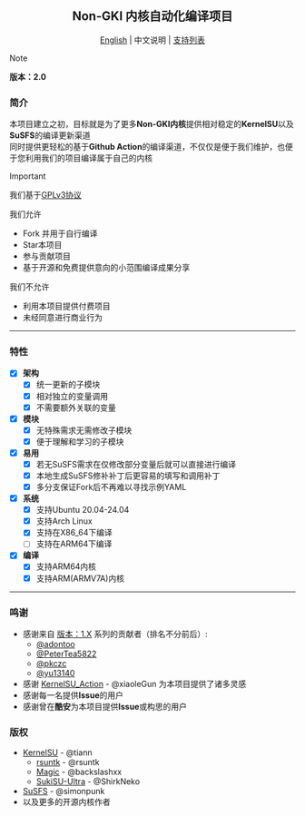 <h2 align="center">Non-GKI 内核自动化编译项目</h2>

<p align="center">
  <a href="README.md">English</a> | 中文说明 | <a href="Supported_list.md">支持列表</a>
</p>

> [!NOTE]
> **版本：2.0**  

### 简介  
本项目建立之初，目标就是为了更多**Non-GKI内核**提供相对稳定的**KernelSU**以及**SuSFS**的编译更新渠道  
同时提供更轻松的基于**Github Action**的编译渠道，不仅仅是便于我们维护，也便于您利用我们的项目编译属于自己的内核  

> [!IMPORTANT]
>我们基于[GPLv3协议](LICENSE)  
>
>我们允许
>    - Fork 并用于自行编译
>    - Star本项目
>    - 参与贡献项目
>    - 基于开源和免费提供意向的小范围编译成果分享
>
>我们不允许
>    - 利用本项目提供付费项目
>    - 未经同意进行商业行为

---

### 特性

- [x] **架构**
    - [x] 统一更新的子模块
    - [x] 相对独立的变量调用
    - [x] 不需要额外关联的变量
- [x] **模块**
    - [x] 无特殊需求无需修改子模块
    - [x] 便于理解和学习的子模块
- [x] **易用**
    - [x] 若无SuSFS需求在仅修改部分变量后就可以直接进行编译
    - [x] 本地生成SuSFS修补补丁后更容易的填写和调用补丁
    - [x] 多分支保证Fork后不再难以寻找示例YAML
- [x] **系统**
    - [x] 支持Ubuntu 20.04-24.04
    - [x] 支持Arch Linux
    - [x] 支持在X86_64下编译
    - [ ] 支持在ARM64下编译
- [x] **编译**
    - [x] 支持ARM64内核
    - [x] 支持ARM(ARMV7A)内核
    
---

### 鸣谢

- 感谢来自 [版本：1.X](https://github.com/JackA1ltman/NonGKI_Kernel_Build) 系列的贡献者（排名不分前后）:
    - [@adontoo](https://github.com/adontoo)
    - [@PeterTea5822](https://github.com/PeterTea5822)
    - [@pkczc](https://github.com/pkczc)
    - [@yu13140](https://github.com/yu13140)
- 感谢 [KernelSU_Action](https://github.com/xiaoleGun/KernelSU_Action) - @xiaoleGun 为本项目提供了诸多灵感
- 感谢每一名提供**Issue**的用户
- 感谢曾在**酷安**为本项目提供**Issue**或构思的用户

### 版权
- [KernelSU](https://github.com/tiann/KernelSU) - @tiann
    - [rsuntk](https://github.com/rsuntk/KernelSU) - @rsuntk
    - [Magic](https://github.com/backslashxx/KernelSU) - @backslashxx
    - [SukiSU-Ultra](https://github.com/SukiSU-Ultra/SukiSU-Ultra) - @ShirkNeko
- [SuSFS](https://gitlab.com/simonpunk/susfs4ksu) - @simonpunk
- 以及更多的开源内核作者
